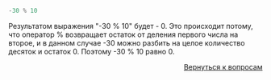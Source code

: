 ```python
-30 % 10
```

Результатом выражения "-30 % 10" будет - 0. Это происходит потому, что оператор % возвращает остаток от деления первого
числа на второе, и в данном случае -30 можно разбить на целое количество десяток и остаток 0. Поэтому -30 % 10 равно 0.

<div align="right">

[Вернуться к вопросам](../Вопросы.md)

</div>
